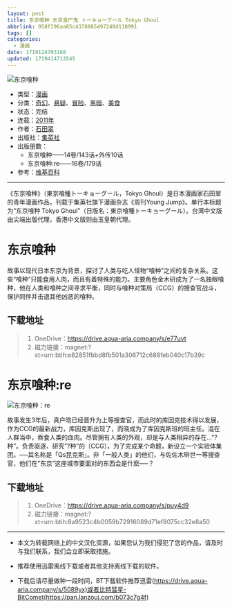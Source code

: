 ```yaml
---
layout: post
title: 东京喰种 东京食尸鬼 トーキョーグール Tokyo Ghoul
abbrlink: 958f396aa85c4378885497240d118991
tags: []
categories:
  - 漫画
date: 1719124703168
updated: 1719414713545
---
```


![东京喰种](https://img.20000207.xyz/file/b2238a7c6ed9470cbaaf1.jpg)

- 类型：[漫画](/index.php/category/漫画)
- 分类：[奇幻](/index.php/category/奇幻)、[悬疑](/index.php/category/悬疑)、[冒险](/index.php/category/冒险)、[黑暗](/index.php/category/黑暗)、[美食](/index.php/category/美食)
- 状态：完结
- 连载：[2011年](/index.php/category/2011年)
- 作者：[石田翠](/index.php/category/石田翠)
- 出版社：[集英社](/index.php/category/集英社)
- 出版册数：
  - 东京喰种——14卷/143话+外传10话
  - 东京喰种:re——16卷/179话
- 参考：[维基百科](https://zh.wikipedia.org/wiki/东京喰种)

***

《东京喰种》（東京喰種トーキョーグール，Tokyo Ghoul）是日本漫画家石田翠的青年漫画作品，刊载于集英社旗下漫画杂志《周刊Young Jump》。单行本标题为“东京喰种 Tokyo Ghoul”（日版名：東京喰種トーキョーグール）。台湾中文版由尖端出版代理，香港中文版则由玉皇朝代理。

# 东京喰种

故事以现代日本东京为背景，探讨了人类与吃人怪物“喰种”之间的复杂关系。这些“喰种”只能食用人肉，而且有着特殊的能力。主要角色金木研成为了一名独眼喰种，他在人类和喰种之间寻求平衡，同时与喰种对策局（CCG）的搜查官战斗，保护同伴并击退其他凶恶的喰种。

## 下载地址

> 1. OneDrive：<https://drive.aqua-aria.company/s/e77uvt>
> 2. 磁力链接：magnet:?xt=urn:btih:e82851fbbd8fb501a306712c688feb040c17b39c

# 东京喰种:re

![东京喰种：re](https://img.20000207.xyz/file/c6522b0326d1a025071f6.jpg)

故事发生3年后，真户晓已经晋升为上等搜查官，而此时的库因克技术得以发展，作为CCG的最新战力，库因克斯出现了，而晓成为了库因克斯班的班主任。混在人群当中，吞食人类的血肉。尽管拥有人类的外观，却是与人类相异的存在…”?种”。负责驱逐、研究”?种”的〔CCG〕，为了完成某个命题，新设立一个实验体集团。──其名称是「Qs昆克斯」。非「一般人类」的他们，与佐佐木琲世一等搜查官，他们在”东京”这座城市要面对的东西会是什麽──？

## 下载地址

> 1. OneDrive：<https://drive.aqua-aria.company/s/puy4d9>
> 2. 磁力链接：magnet:?xt=urn:btih:8a9523c4b0059b72916089d71ef8075cc32e8a50

***

- 本文为转载网络上的中文汉化资源，如果您认为我们侵犯了您的作品，请及时与我们联系，我们会立即采取措施。

- 推荐使用迅雷离线下载或者其他支持离线下载的软件。

- 下载后请尽量做种一段时间，BT下载软件推荐迅雷(<https://drive.aqua-aria.company/s/5089yx)或者比特彗星-BitComet(https://pan.lanzouj.com/b073c7g4f>)
